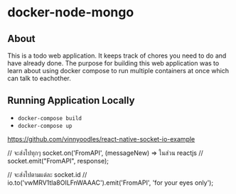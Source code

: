 # docker-node-mongo

## About
This is a todo web application. It keeps track of chores you need to do and have already done. The purpose for building this web application was to learn about using docker compose to run multiple containers at once which can talk to eachother.

## Running Application Locally
* ```docker-compose build```
* ```docker-compose up```


https://github.com/vinnyoodles/react-native-socket-io-example




// จะส่งไปทุกๆ  socket.on('FromAPI', (messageNew) => ในส่วน reactjs
// socket.emit("FromAPI", response);

// จะส่งไปตามแต่ละ socket.id
// io.to('vwMRV1tla8OILFnWAAAC').emit('FromAPI', 'for your eyes only');

